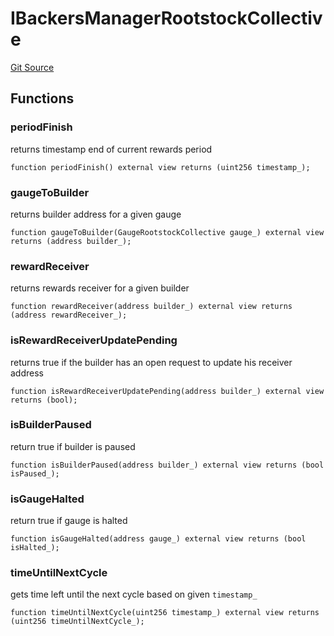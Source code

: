 # IBackersManagerRootstockCollective
[Git Source](https://github.com/RootstockCollective/collective-rewards-sc/blob/f946f53322702b68bdb68a4c01ed6360683360e6/src/interfaces/IBackersManagerRootstockCollective.sol)


## Functions
### periodFinish

returns timestamp end of current rewards period


```solidity
function periodFinish() external view returns (uint256 timestamp_);
```

### gaugeToBuilder

returns builder address for a given gauge


```solidity
function gaugeToBuilder(GaugeRootstockCollective gauge_) external view returns (address builder_);
```

### rewardReceiver

returns rewards receiver for a given builder


```solidity
function rewardReceiver(address builder_) external view returns (address rewardReceiver_);
```

### isRewardReceiverUpdatePending

returns true if the builder has an open request to update his receiver address


```solidity
function isRewardReceiverUpdatePending(address builder_) external view returns (bool);
```

### isBuilderPaused

return true if builder is paused


```solidity
function isBuilderPaused(address builder_) external view returns (bool isPaused_);
```

### isGaugeHalted

return true if gauge is halted


```solidity
function isGaugeHalted(address gauge_) external view returns (bool isHalted_);
```

### timeUntilNextCycle

gets time left until the next cycle based on given `timestamp_`


```solidity
function timeUntilNextCycle(uint256 timestamp_) external view returns (uint256 timeUntilNextCycle_);
```

